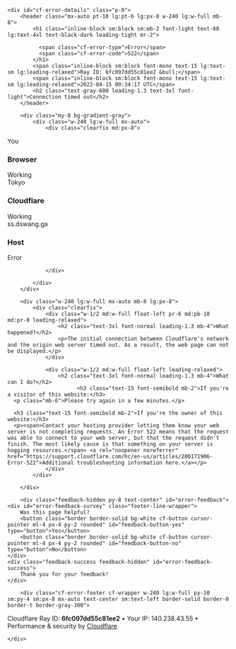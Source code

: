 <!DOCTYPE html>
<!--[if lt IE 7]> <html class="no-js ie6 oldie" lang="en-US"> <![endif]-->
<!--[if IE 7]>    <html class="no-js ie7 oldie" lang="en-US"> <![endif]-->
<!--[if IE 8]>    <html class="no-js ie8 oldie" lang="en-US"> <![endif]-->
<!--[if gt IE 8]><!--> <html class="no-js" lang="en-US"> <!--<![endif]-->
<head>


<title>ss.dswang.ga | 522: Connection timed out</title>
<meta charset="UTF-8" />
<meta http-equiv="Content-Type" content="text/html; charset=UTF-8" />
<meta http-equiv="X-UA-Compatible" content="IE=Edge,chrome=1" />
<meta name="robots" content="noindex, nofollow" />
<meta name="viewport" content="width=device-width,initial-scale=1" />
<link rel="stylesheet" id="cf_styles-css" href="/cdn-cgi/styles/main.css" type="text/css" media="screen,projection" />


<script type="text/javascript">
(function(){if(document.addEventListener&&window.XMLHttpRequest&&JSON&&JSON.stringify){var e=function(a){var c=document.getElementById("error-feedback-survey"),d=document.getElementById("error-feedback-success"),b=new XMLHttpRequest;a={event:"feedback clicked",properties:{errorCode:522,helpful:a,version:1}};b.open("POST","https://sparrow.cloudflare.com/api/v1/event");b.setRequestHeader("Content-Type","application/json");b.setRequestHeader("Sparrow-Source-Key","c771f0e4b54944bebf4261d44bd79a1e");
b.send(JSON.stringify(a));c.classList.add("feedback-hidden");d.classList.remove("feedback-hidden")};document.addEventListener("DOMContentLoaded",function(){var a=document.getElementById("error-feedback"),c=document.getElementById("feedback-button-yes"),d=document.getElementById("feedback-button-no");"classList"in a&&(a.classList.remove("feedback-hidden"),c.addEventListener("click",function(){e(!0)}),d.addEventListener("click",function(){e(!1)}))})}})();
</script>

</head>
<body>
<div id="cf-wrapper">

    

    <div id="cf-error-details" class="p-0">
        <header class="mx-auto pt-10 lg:pt-6 lg:px-8 w-240 lg:w-full mb-8">
            <h1 class="inline-block sm:block sm:mb-2 font-light text-60 lg:text-4xl text-black-dark leading-tight mr-2">
              
              <span class="cf-error-type">Error</span>
              <span class="cf-error-code">522</span>
            </h1>
            <span class="inline-block sm:block font-mono text-15 lg:text-sm lg:leading-relaxed">Ray ID: 6fc097dd55c81ee2 &bull;</span>
            <span class="inline-block sm:block font-mono text-15 lg:text-sm lg:leading-relaxed">2022-04-15 00:34:17 UTC</span>
            <h2 class="text-gray-600 leading-1.3 text-3xl font-light">Connection timed out</h2>
        </header>
        
        <div class="my-8 bg-gradient-gray">
            <div class="w-240 lg:w-full mx-auto">
                <div class="clearfix md:px-8">
                  
<div id="cf-browser-status" class=" relative w-1/3 md:w-full py-15 md:p-0 md:py-8 md:text-left md:border-solid md:border-0 md:border-b md:border-gray-400 overflow-hidden float-left md:float-none text-center">
  <div class="relative mb-10 md:m-0">
    <span class="cf-icon-browser block md:hidden h-20 bg-center bg-no-repeat"></span>
    <span class="cf-icon-ok w-12 h-12 absolute left-1/2 md:left-auto md:right-0 md:top-0 -ml-6 -bottom-4"></span>
  </div>
  <span class="md:block w-full truncate">You</span>
  <h3 class="md:inline-block mt-3 md:mt-0 text-2xl text-gray-600 font-light leading-1.3">Browser</h3>
  <span class="leading-1.3 text-2xl text-green-success">Working</span>
</div>

<div id="cf-cloudflare-status" class=" relative w-1/3 md:w-full py-15 md:p-0 md:py-8 md:text-left md:border-solid md:border-0 md:border-b md:border-gray-400 overflow-hidden float-left md:float-none text-center">
  <div class="relative mb-10 md:m-0">
    <span class="cf-icon-cloud block md:hidden h-20 bg-center bg-no-repeat"></span>
    <span class="cf-icon-ok w-12 h-12 absolute left-1/2 md:left-auto md:right-0 md:top-0 -ml-6 -bottom-4"></span>
  </div>
  <span class="md:block w-full truncate">Tokyo</span>
  <h3 class="md:inline-block mt-3 md:mt-0 text-2xl text-gray-600 font-light leading-1.3">Cloudflare</h3>
  <span class="leading-1.3 text-2xl text-green-success">Working</span>
</div>

<div id="cf-host-status" class="cf-error-source relative w-1/3 md:w-full py-15 md:p-0 md:py-8 md:text-left md:border-solid md:border-0 md:border-b md:border-gray-400 overflow-hidden float-left md:float-none text-center">
  <div class="relative mb-10 md:m-0">
    <span class="cf-icon-server block md:hidden h-20 bg-center bg-no-repeat"></span>
    <span class="cf-icon-error w-12 h-12 absolute left-1/2 md:left-auto md:right-0 md:top-0 -ml-6 -bottom-4"></span>
  </div>
  <span class="md:block w-full truncate">ss.dswang.ga</span>
  <h3 class="md:inline-block mt-3 md:mt-0 text-2xl text-gray-600 font-light leading-1.3">Host</h3>
  <span class="leading-1.3 text-2xl text-red-error">Error</span>
</div>

                </div>
              
            </div>
        </div>

        <div class="w-240 lg:w-full mx-auto mb-8 lg:px-8">
            <div class="clearfix">
                <div class="w-1/2 md:w-full float-left pr-6 md:pb-10 md:pr-0 leading-relaxed">
                    <h2 class="text-3xl font-normal leading-1.3 mb-4">What happened?</h2>
                    <p>The initial connection between Cloudflare's network and the origin web server timed out. As a result, the web page can not be displayed.</p>
                </div>
              
                <div class="w-1/2 md:w-full float-left leading-relaxed">
                    <h2 class="text-3xl font-normal leading-1.3 mb-4">What can I do?</h2>
                          <h3 class="text-15 font-semibold mb-2">If you're a visitor of this website:</h3>
      <p class="mb-6">Please try again in a few minutes.</p>

      <h3 class="text-15 font-semibold mb-2">If you're the owner of this website:</h3>
      <p><span>Contact your hosting provider letting them know your web server is not completing requests. An Error 522 means that the request was able to connect to your web server, but that the request didn't finish. The most likely cause is that something on your server is hogging resources.</span> <a rel="noopener noreferrer" href="https://support.cloudflare.com/hc/en-us/articles/200171906-Error-522">Additional troubleshooting information here.</a></p>
                </div>
            </div>
              
        </div>

        <div class="feedback-hidden py-8 text-center" id="error-feedback">
    <div id="error-feedback-survey" class="footer-line-wrapper">
        Was this page helpful?
        <button class="border border-solid bg-white cf-button cursor-pointer ml-4 px-4 py-2 rounded" id="feedback-button-yes" type="button">Yes</button>
        <button class="border border-solid bg-white cf-button cursor-pointer ml-4 px-4 py-2 rounded" id="feedback-button-no" type="button">No</button>
    </div>
    <div class="feedback-success feedback-hidden" id="error-feedback-success">
        Thank you for your feedback!
    </div>
</div>


        <div class="cf-error-footer cf-wrapper w-240 lg:w-full py-10 sm:py-4 sm:px-8 mx-auto text-center sm:text-left border-solid border-0 border-t border-gray-300">
  <p class="text-13">
    <span class="cf-footer-item sm:block sm:mb-1">Cloudflare Ray ID: <strong class="font-semibold">6fc097dd55c81ee2</strong></span>
    <span class="cf-footer-separator sm:hidden">&bull;</span>
    <span class="cf-footer-item sm:block sm:mb-1"><span>Your IP</span>: 140.238.43.55</span>
    <span class="cf-footer-separator sm:hidden">&bull;</span>
    <span class="cf-footer-item sm:block sm:mb-1"><span>Performance &amp; security by</span> <a rel="noopener noreferrer" href="https://www.cloudflare.com/5xx-error-landing" id="brand_link" target="_blank">Cloudflare</a></span>
    
  </p>
</div><!-- /.error-footer -->


    </div>
</div>
<script defer src="https://static.cloudflareinsights.com/beacon.min.js/v652eace1692a40cfa3763df669d7439c1639079717194" integrity="sha512-Gi7xpJR8tSkrpF7aordPZQlW2DLtzUlZcumS8dMQjwDHEnw9I7ZLyiOj/6tZStRBGtGgN6ceN6cMH8z7etPGlw==" data-cf-beacon='{"rayId":"6fc097dd5a7b1ee2","version":"2021.12.0","r":1,"token":"fd425e38dfb54af79a3735cf69df1219","si":100}' crossorigin="anonymous"></script>
</body>
</html>

